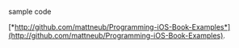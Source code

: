 sample code

[*http://github.com/mattneub/Programming-iOS-Book-Examples*](http://github.com/mattneub/Programming-iOS-Book-Examples).